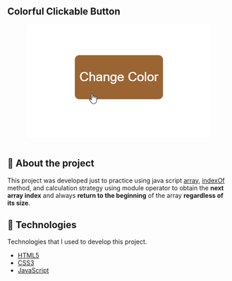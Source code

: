 ## Colorful Clickable Button

<div style="display:flex;justify-content:center;align-items:center" >
<img src="example.gif" alt="Example"/>
</div>

<br/>

## 📖 About the project

This project was developed just to practice using java script [array](https://developer.mozilla.org/en-US/docs/Web/JavaScript/Reference/Global_Objects/Array), [indexOf](https://developer.mozilla.org/en-US/docs/Web/JavaScript/Reference/Global_Objects/Array/indexOf) method, and calculation strategy using module operator to obtain the <strong>next array index</strong> and always <strong>return to the beginning</strong> of the array <strong>regardless of its size</strong>.

## 🤖 Technologies

Technologies that I used to develop this project.

- [HTML5](https://www.w3schools.com/html/)
- [CSS3](https://www.w3schools.com/css/)
- [JavaScript](https://developer.mozilla.org/en-US/docs/Web/JavaScript)
